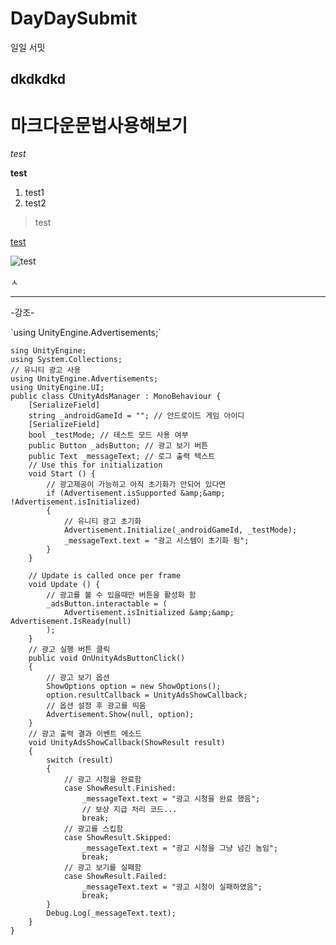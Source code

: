 # DayDaySubmit
일일 서밋

## dkdkdkd




# 마크다운문법사용해보기

*test* 

**test**

1. test1
2. test2

>test

[test](www.naver.com)

![test](http://s30.postimg.org/nx976sbtt/Zr_OVvv_Jjh_Bo_Vbp_IY5.jpg)

ㅅ
***
-강조-

\`using UnityEngine.Advertisements;\`



	sing UnityEngine;
	using System.Collections;
	// 유니티 광고 사용
	using UnityEngine.Advertisements;
	using UnityEngine.UI;
	public class CUnityAdsManager : MonoBehaviour {
	    [SerializeField]
	    string _androidGameId = ""; // 안드로이드 게임 아이디
	    [SerializeField]
	    bool _testMode; // 테스트 모드 사용 여부
	    public Button _adsButton; // 광고 보기 버튼
	    public Text _messageText; // 로그 출력 텍스트
	    // Use this for initialization
	    void Start () {
	        // 광고제공이 가능하고 아직 초기화가 안되어 있다면
	        if (Advertisement.isSupported &amp;&amp; !Advertisement.isInitialized)
	        {
	            // 유니티 광고 초기화
	            Advertisement.Initialize(_androidGameId, _testMode);
	            _messageText.text = "광고 시스템이 초기화 됨";
	        }
	    }
		
		// Update is called once per frame
		void Update () {
	        // 광고를 볼 수 있을때만 버튼을 활성화 함
	        _adsButton.interactable = (
	            Advertisement.isInitialized &amp;&amp; Advertisement.IsReady(null)
	        );
	    }
	    // 광고 실행 버튼 클릭
	    public void OnUnityAdsButtonClick()
	    {
	        // 광고 보기 옵션
	        ShowOptions option = new ShowOptions();
	        option.resultCallback = UnityAdsShowCallback;
	        // 옵션 설정 후 광고를 띄움
	        Advertisement.Show(null, option);
	    }
	    // 광고 출력 결과 이벤트 메소드
	    void UnityAdsShowCallback(ShowResult result)
	    {
	        switch (result)
	        {
	            // 광고 시청을 완료함
	            case ShowResult.Finished:
	                _messageText.text = "광고 시청을 완료 했음";
	                // 보상 지급 처리 코드...
	                break;
	            // 광고를 스킵함
	            case ShowResult.Skipped:
	                _messageText.text = "광고 시청을 그냥 넘긴 놈임";
	                break;
	            // 광고 보기를 실패함
	            case ShowResult.Failed:
	                _messageText.text = "광고 시청이 실패하였음";
	                break;
	        }
	        Debug.Log(_messageText.text);
	    }
	}
